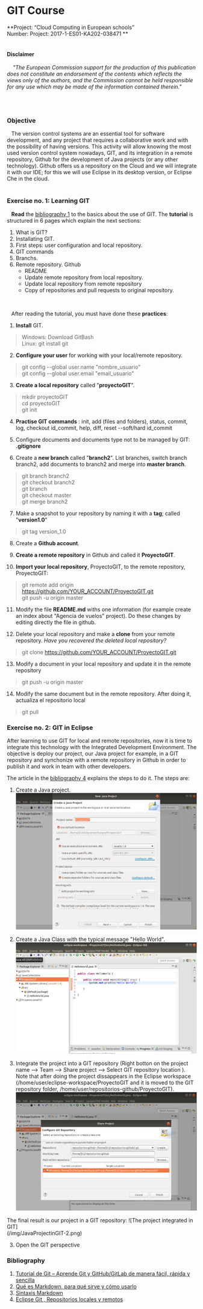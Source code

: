# GIT Course
 **Project: “Cloud Computing in European schools” <br>
 Number: Project: 2017-1-ES01-KA202-038471
**
<br><br>

#### Disclaimer
&nbsp;&nbsp;&nbsp;  *"The European Commission support for the production of this publication does not constitute an endorsement of the contents which reflects the views only of the authors, and the Commission cannot be held responsible for any use which may be made of the information contained therein."*

<br> <br> 



### Objective
&nbsp;&nbsp;&nbsp;The version control systems are an essential tool for software development, and any project that requires a collaborative work and with the possibility of having versions. This activity will allow knowing the most used version control system nowadays, GIT, and its integration in a remote repository, Github for the development of Java projects (or any other technology). Github offers us a repository on the Cloud and we will integrate it with our IDE; for this we will use Eclipse in its desktop version, or Eclipse Che in the cloud.
<br>
<br> 

### Exercise no. 1: Learning GIT

&nbsp;&nbsp;&nbsp;**Read** the [bibliography 1](https://reviblog.net/2018/03/29/tutorial-de-git-aprende-git-y-github-gitlab-de-manera-facil-rapida-y-sencilla-parte-1/) to the basics about the use of GIT. The **tutorial** is structured in 6 pages which explain the next sections:

 1. What is GIT?
 2. Installating GIT.
 3. First steps: user configuration and local repository.
 4. GIT commands
 5. Branchs.
 6. Remote repository. Github
    * README
    * Update remote repository from local repository.
    * Update local repository from remote repository
    * Copy of repositories and pull requests to original repository.
<br>    

&nbsp;&nbsp;&nbsp;After reading the tutorial, you must have done these **practices**:
 

 1. **Install** GIT.<br>
 > Windows: Download GitBash  <br>
 > Linux:  git install git <br>
  
 2. **Configure your user** for working with your local/remote repository.  <br>


>  git config --global user.name "nombre_usuario"   <br>
 > git config --global user.email "email_usuario" <br>
  
 3. **Create a local repository** called "**proyectoGIT**".  <br>


>  mkdir proyectoGIT  <br>
>  cd proyectoGIT   <br>
>  git init  <br>
 
 4. **Practise GIT commands** : init, add (files and folders), status, commit, log, checkout id_commit, help, diff, reset --soft/hard id_commit  


 5. Configure documents and documents type not to be managed by GIT: **.gitignore**  


 6. Create a **new branch** called "**branch2**". List branches, switch branch branch2, add documents to  branch2 and merge into **master branch**. <br>
 

> git branch branch2 <br>
>  git checkout branch2  <br>
>  git branch  <br>
>  git checkout master  <br>
>  git merge branch2  <br>
 7. Make a snapshot to your repository by naming it with a **tag**; called "**version1.0**"
> git tag version_1.0   <br>
 
 8.  Create a **Github account**.  
 


 
 9.  **Create a remote repository** in Github and called it **ProyectoGIT**.  


 10. **Import your local repository**, ProyectoGIT, to the remote repository, ProyectoGIT:  
 
>  git remote add origin https://github.com/YOUR_ACCOUNT/ProyectoGIT.git <br>
>  git push -u origin master   <br>

 11. Modify the file **README.md** withs one information  (for example create an index about "Agencia de vuelos" project). Do these changes by editing directly the file in github.  


 12. Delete your local repository and make a **clone** from your remote repository. *Have you recovered the deleted local repository?* <br>
> git clone https://github.com/YOUR_ACCOUNT/ProyectoGIT.git <br>

 13.  Modify a document in your local repository and update it in the remote repository <br>
> git push -u origin master <br>
 
  14. Modify the same document but in the remote repository. After doing it, actualiza el repositorio local <br>
  > git pull <br>


### Exercise no. 2: GIT in Eclipse
   After learning to use GIT for local and remote repositories, now it is time to integrate this technology with the Integrated Development Environment. The objective is deploy our project, our Java project for example, in a GIT repository and synchonize with a remote repository in Github in order to publish it and work in team with other developers.

   The article in the [bibliography 4](https://www.arquitecturajava.com/eclipse-git-repositorios/) explains the steps to do it.   The steps are:
   

 1. Create a Java project.
 ![Creating a Java project](/img/CreateJavaProject.png)  


 2. Create a Java Class with the typical message "Hello World".
 ![Creating a Java app](/img/CreateJavaClass.png)  


 3. Integrate the project into a GIT repository (Right botton on the project name --> Team --> Share project --> Select GIT repository location ). Note that after doing the project dissappears in the Eclipse workspace (/home/user/eclipse-workspace/ProyectoGIT and it is moved to the GIT repository folder, /home/user/repositorios-github/ProyectoGIT).  
  ![Step to integrated Java project in GIT](/img/JavaProjectinGIT.png)  
  

The final result is our project in a GIT repository:
![The project integrated in GIT]  
(/img/JavaProjectinGIT-2.png) 
 
 
  3. Open the GIT perspective



### Bibliography
 1. [Tutorial de Git – Aprende Git y GitHub/GitLab de manera fácil, rápida y sencilla](https://reviblog.net/2018/03/29/tutorial-de-git-aprende-git-y-github-gitlab-de-manera-facil-rapida-y-sencilla-parte-1/)
 2. [Qué es Markdown, para qué sirve y cómo usarlo](https://www.genbeta.com/guia-de-inicio/que-es-markdown-para-que-sirve-y-como-usarlo)
 3. [Sintaxis Markdown](https://markdown.es/sintaxis-markdown/#parrafos)
 4. [Eclipse Git , Repositorios locales y remotos](https://www.arquitecturajava.com/eclipse-git-repositorios/)





 


